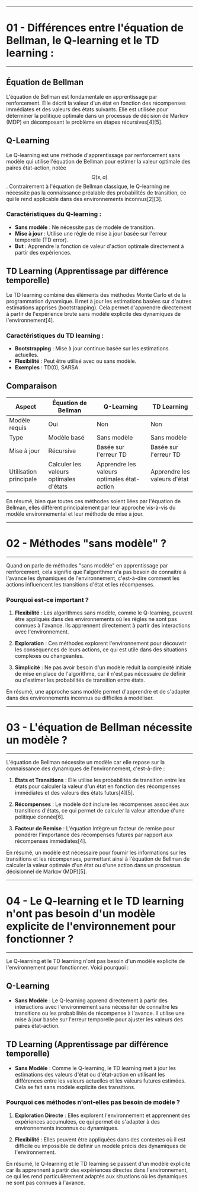--------------------------------------------------------------------
# 01 - Différences entre l'équation de Bellman, le Q-learning et le TD learning :
--------------------------------------------------------------------

## Équation de Bellman

L'équation de Bellman est fondamentale en apprentissage par renforcement. Elle décrit la valeur d'un état en fonction des récompenses immédiates et des valeurs des états suivants. Elle est utilisée pour déterminer la politique optimale dans un processus de décision de Markov (MDP) en décomposant le problème en étapes récursives[4][5].

## Q-Learning

Le Q-learning est une méthode d'apprentissage par renforcement sans modèle qui utilise l'équation de Bellman pour estimer la valeur optimale des paires état-action, notée $$Q(s, a)$$. Contrairement à l'équation de Bellman classique, le Q-learning ne nécessite pas la connaissance préalable des probabilités de transition, ce qui le rend applicable dans des environnements inconnus[2][3].

### Caractéristiques du Q-learning :
- **Sans modèle** : Ne nécessite pas de modèle de transition.
- **Mise à jour** : Utilise une règle de mise à jour basée sur l'erreur temporelle (TD error).
- **But** : Apprendre la fonction de valeur d'action optimale directement à partir des expériences.

## TD Learning (Apprentissage par différence temporelle)

Le TD learning combine des éléments des méthodes Monte Carlo et de la programmation dynamique. Il met à jour les estimations basées sur d'autres estimations apprises (bootstrapping). Cela permet d'apprendre directement à partir de l'expérience brute sans modèle explicite des dynamiques de l'environnement[4].

### Caractéristiques du TD learning :
- **Bootstrapping** : Mise à jour continue basée sur les estimations actuelles.
- **Flexibilité** : Peut être utilisé avec ou sans modèle.
- **Exemples** : TD(0), SARSA.

## Comparaison

| Aspect                   | Équation de Bellman       | Q-Learning                  | TD Learning                  |
|--------------------------|---------------------------|-----------------------------|------------------------------|
| Modèle requis            | Oui                       | Non                         | Non                          |
| Type                     | Modèle basé               | Sans modèle                 | Sans modèle                  |
| Mise à jour              | Récursive                 | Basée sur l'erreur TD       | Basée sur l'erreur TD        |
| Utilisation principale   | Calculer les valeurs optimales d'états | Apprendre les valeurs optimales état-action | Apprendre les valeurs d'état |

En résumé, bien que toutes ces méthodes soient liées par l'équation de Bellman, elles diffèrent principalement par leur approche vis-à-vis du modèle environnemental et leur méthode de mise à jour.



--------------------------------------------------------------------
# 02 - Méthodes "sans modèle" ?
--------------------------------------------------------------------

Quand on parle de méthodes "sans modèle" en apprentissage par renforcement, cela signifie que l'algorithme n'a pas besoin de connaître à l'avance les dynamiques de l'environnement, c'est-à-dire comment les actions influencent les transitions d'état et les récompenses.

### Pourquoi est-ce important ?

1. **Flexibilité** : Les algorithmes sans modèle, comme le Q-learning, peuvent être appliqués dans des environnements où les règles ne sont pas connues à l'avance. Ils apprennent directement à partir des interactions avec l'environnement.

2. **Exploration** : Ces méthodes explorent l'environnement pour découvrir les conséquences de leurs actions, ce qui est utile dans des situations complexes ou changeantes.

3. **Simplicité** : Ne pas avoir besoin d'un modèle réduit la complexité initiale de mise en place de l'algorithme, car il n'est pas nécessaire de définir ou d'estimer les probabilités de transition entre états.

En résumé, une approche sans modèle permet d'apprendre et de s'adapter dans des environnements inconnus ou difficiles à modéliser.



--------------------------------------------------------------------
# 03 - L'équation de Bellman nécessite un modèle ?
--------------------------------------------------------------------

L'équation de Bellman nécessite un modèle car elle repose sur la connaissance des dynamiques de l'environnement, c'est-à-dire :

1. **États et Transitions** : Elle utilise les probabilités de transition entre les états pour calculer la valeur d'un état en fonction des récompenses immédiates et des valeurs des états futurs[4][5].

2. **Récompenses** : Le modèle doit inclure les récompenses associées aux transitions d'états, ce qui permet de calculer la valeur attendue d'une politique donnée[6].

3. **Facteur de Remise** : L'équation intègre un facteur de remise pour pondérer l'importance des récompenses futures par rapport aux récompenses immédiates[4].

En résumé, un modèle est nécessaire pour fournir les informations sur les transitions et les récompenses, permettant ainsi à l'équation de Bellman de calculer la valeur optimale d'un état ou d'une action dans un processus décisionnel de Markov (MDP)[5].





--------------------------------------------------------------------
# 04 - Le Q-learning et le TD learning n'ont pas besoin d'un modèle explicite de l'environnement pour fonctionner ?
--------------------------------------------------------------------


Le Q-learning et le TD learning n'ont pas besoin d'un modèle explicite de l'environnement pour fonctionner. Voici pourquoi :

## Q-Learning

- **Sans Modèle** : Le Q-learning apprend directement à partir des interactions avec l'environnement sans nécessiter de connaître les transitions ou les probabilités de récompense à l'avance. Il utilise une mise à jour basée sur l'erreur temporelle pour ajuster les valeurs des paires état-action.

## TD Learning (Apprentissage par différence temporelle)

- **Sans Modèle** : Comme le Q-learning, le TD learning met à jour les estimations des valeurs d'état ou d'état-action en utilisant les différences entre les valeurs actuelles et les valeurs futures estimées. Cela se fait sans modèle explicite des transitions.

### Pourquoi ces méthodes n'ont-elles pas besoin de modèle ?

1. **Exploration Directe** : Elles explorent l'environnement et apprennent des expériences accumulées, ce qui permet de s'adapter à des environnements inconnus ou dynamiques.

2. **Flexibilité** : Elles peuvent être appliquées dans des contextes où il est difficile ou impossible de définir un modèle précis des dynamiques de l'environnement.

En résumé, le Q-learning et le TD learning se passent d'un modèle explicite car ils apprennent à partir des expériences directes dans l'environnement, ce qui les rend particulièrement adaptés aux situations où les dynamiques ne sont pas connues à l'avance.


